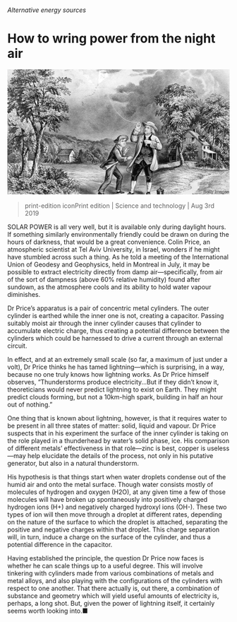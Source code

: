 ###### Alternative energy sources

# How to wring power from the night air 

![image](images/20190803_STP002_0.jpg) 

> print-edition iconPrint edition | Science and technology | Aug 3rd 2019 

SOLAR POWER is all very well, but it is available only during daylight hours. If something similarly environmentally friendly could be drawn on during the hours of darkness, that would be a great convenience. Colin Price, an atmospheric scientist at Tel Aviv University, in Israel, wonders if he might have stumbled across such a thing. As he told a meeting of the International Union of Geodesy and Geophysics, held in Montreal in July, it may be possible to extract electricity directly from damp air—specifically, from air of the sort of dampness (above 60% relative humidity) found after sundown, as the atmosphere cools and its ability to hold water vapour diminishes. 

Dr Price’s apparatus is a pair of concentric metal cylinders. The outer cylinder is earthed while the inner one is not, creating a capacitor. Passing suitably moist air through the inner cylinder causes that cylinder to accumulate electric charge, thus creating a potential difference between the cylinders which could be harnessed to drive a current through an external circuit. 

In effect, and at an extremely small scale (so far, a maximum of just under a volt), Dr Price thinks he has tamed lightning—which is surprising, in a way, because no one truly knows how lightning works. As Dr Price himself observes, “Thunderstorms produce electricity...But if they didn’t know it, theoreticians would never predict lightning to exist on Earth. They might predict clouds forming, but not a 10km-high spark, building in half an hour out of nothing.” 

One thing that is known about lightning, however, is that it requires water to be present in all three states of matter: solid, liquid and vapour. Dr Price suspects that in his experiment the surface of the inner cylinder is taking on the role played in a thunderhead by water’s solid phase, ice. His comparison of different metals’ effectiveness in that role—zinc is best, copper is useless—may help elucidate the details of the process, not only in his putative generator, but also in a natural thunderstorm. 

His hypothesis is that things start when water droplets condense out of the humid air and onto the metal surface. Though water consists mostly of molecules of hydrogen and oxygen (H2O), at any given time a few of those molecules will have broken up spontaneously into positively charged hydrogen ions (H+) and negatively charged hydroxyl ions (OH-). These two types of ion will then move through a droplet at different rates, depending on the nature of the surface to which the droplet is attached, separating the positive and negative charges within that droplet. This charge separation will, in turn, induce a charge on the surface of the cylinder, and thus a potential difference in the capacitor. 

Having established the principle, the question Dr Price now faces is whether he can scale things up to a useful degree. This will involve tinkering with cylinders made from various combinations of metals and metal alloys, and also playing with the configurations of the cylinders with respect to one another. That there actually is, out there, a combination of substance and geometry which will yield useful amounts of electricity is, perhaps, a long shot. But, given the power of lightning itself, it certainly seems worth looking into.■ 


